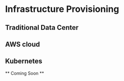 # Infrastructure Provisioning

## Traditional Data Center


## AWS cloud


## Kubernetes


** Coming Soon **
